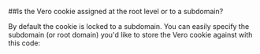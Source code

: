 
  
##Is the Vero cookie assigned at the root level or to a subdomain?
    
By default the cookie is locked to a subdomain. You can easily specify the subdomain (or root domain) you'd like to store the Vero cookie against with this code:
<script type="text/javascript">
    var _veroq = _veroq || [];
        _veroq.push(['init', {
            api_key: "YOUR_API_KEY", 
            cookie_domain: "getvero.com"
        }]);
